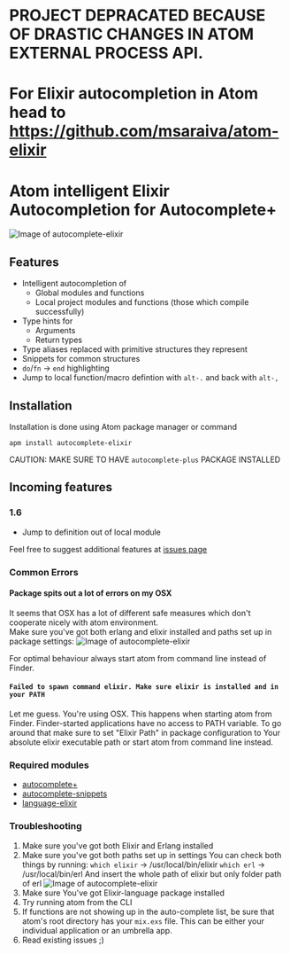 # PROJECT DEPRACATED BECAUSE OF DRASTIC CHANGES IN ATOM EXTERNAL PROCESS API.
# For Elixir autocompletion in Atom head to https://github.com/msaraiva/atom-elixir


# Atom intelligent Elixir Autocompletion for Autocomplete+

![Image of autocomplete-elixir](https://raw.githubusercontent.com/wende/autocomplete-elixir/master/pics/presentation.png)

## Features
- Intelligent autocompletion of
  - Global modules and functions
  - Local project modules and functions (those which compile successfully)
- Type hints for
  - Arguments
  - Return types
- Type aliases replaced with primitive structures they represent
- Snippets for common structures
- `do`/`fn` -> `end` highlighting
- Jump to local function/macro defintion with `alt-.` and back with `alt-,`

## Installation
Installation is done using Atom package manager or command

    apm install autocomplete-elixir

CAUTION: MAKE SURE TO HAVE `autocomplete-plus` PACKAGE INSTALLED


## Incoming features
### 1.6
- Jump to definition out of local module

Feel free to suggest additional features at [issues page](https://github.com/iraasta/autocomplete-elixir/issues)

### Common Errors

#### Package spits out a lot of errors on my OSX
  It seems that OSX has a lot of different safe measures which don't cooperate nicely with atom environment.  
  Make sure you've got both erlang and elixir installed and paths set up in package settings:
  ![Image of autocomplete-elixir](https://raw.githubusercontent.com/wende/autocomplete-elixir/master/pics/Screen.Shot.2016-02-19.at.17.12.58.png)

  
  For optimal behaviour always start atom from command line instead of Finder.
  
#### `Failed to spawn command elixir. Make sure elixir is installed and in your PATH`  
  Let me guess. You're using OSX. This happens when starting atom from Finder.
  Finder-started applications have no access to PATH variable. To go around that make
  sure to set "Elixir Path" in package configuration to Your absolute elixir executable
  path or start atom from command line instead.


### Required modules
- [autocomplete+](https://atom.io/packages/autocomplete-plus)
- [autocomplete-snippets](https://atom.io/packages/autocomplete-snippets)
- [language-elixir](https://atom.io/packages/language-elixir)

### Troubleshooting
1. Make sure you've got both Elixir and Erlang installed
2. Make sure you've got both paths set up in settings
You can check both things by running:
`which elixir` -> /usr/local/bin/elixir
`which erl` -> /usr/local/bin/erl
And insert the whole path of elixir but only folder path of erl
![Image of autocomplete-elixir](https://raw.githubusercontent.com/wende/autocomplete-elixir/master/pics/Screen.Shot.2016-02-19.at.17.12.58.png)
3. Make sure You've got Elixir-language package installed
4. Try running atom from the CLI
5. If functions are not showing up in the auto-complete list, be sure that atom's root directory has your `mix.exs` file. This can be either your individual application or an umbrella app.
6. Read existing issues ;)
